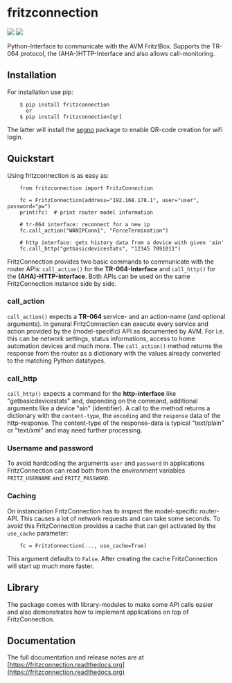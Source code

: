 
# fritzconnection

![](https://img.shields.io/pypi/pyversions/fritzconnection.svg)
![](https://img.shields.io/pypi/l/fritzconnection.svg)

Python-Interface to communicate with the AVM Fritz!Box. Supports the TR-064 protocol, the (AHA-)HTTP-Interface and also allows call-monitoring.


## Installation

For installation use pip:

```
    $ pip install fritzconnection
      or
    $ pip install fritzconnection[qr]
```

The latter will install the [segno](https://github.com/heuer/segno) package to enable QR-code creation for wifi login.

## Quickstart

Using fritzconnection is as easy as:

```
    from fritzconnection import FritzConnection

    fc = FritzConnection(address="192.168.178.1", user="user", password="pw")
    print(fc)  # print router model information

    # tr-064 interface: reconnect for a new ip
    fc.call_action("WANIPConn1", "ForceTermination")

    # http interface: gets history data from a device with given 'ain'
    fc.call_http("getbasicdevicestats", "12345 7891011")
```

FritzConnection provides two basic commands to communicate with the router APIs: `call_action()` for the __TR-064-Interface__ and `call_http()` for the __(AHA)-HTTP-Interface__. Both APIs can be used on the same FritzConnection instance side by side.

### call_action

`call_action()` expects a __TR-064__ service- and an action-name (and optional arguments). In general FritzConnection can execute every service and action provided by the (model-specific) API as documented by AVM. For i.e. this can be network settings, status informations, access to home automation devices and much more. The `call_action()` method returns the response from the router as a dictionary with the values already converted to the matching Python datatypes.

### call_http

`call_http()` expects a command for the __http-interface__ like "getbasicdevicestats" and, depending on the command, additional arguments like a device "ain" (identifier). A call to the method returns a dictionary with the `content-type`, the `encoding` and the `response` data of the http-response. The content-type of the response-data is typical "text/plain" or "text/xml" and may need further processing.

### Username and password

To avoid hardcoding the arguments `user` and `password` in applications FritzConnection can read both from the environment variables `FRITZ_USERNAME` and `FRITZ_PASSWORD`.


### Caching

On instanciation FritzConnection has to inspect the model-specific router-API. This causes a lot of network requests and can take some seconds. To avoid this FritzConnection provides a cache that can get activated by the `use_cache` parameter:

```
    fc = FritzConnection(..., use_cache=True)
```

This argument defaults to `False`. After creating the cache FritzConnection will start up much more faster.


## Library


The package comes with library-modules to make some API calls easier and also demonstrates how to implement applications on top of FritzConnection.


## Documentation

The full documentation and release notes are at [https://fritzconnection.readthedocs.org](https://fritzconnection.readthedocs.org)

